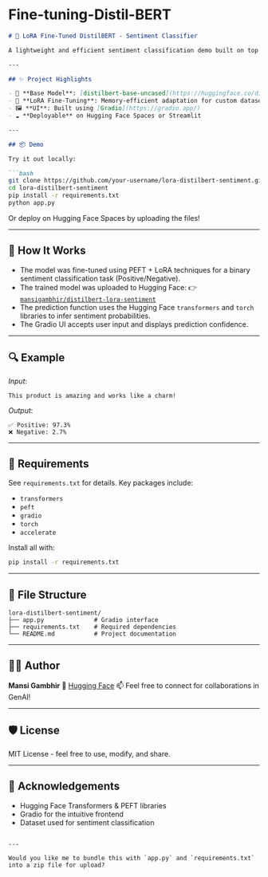 # Fine-tuning-Distil-BERT




````markdown
# 🚀 LoRA Fine-Tuned DistilBERT - Sentiment Classifier

A lightweight and efficient sentiment classification demo built on top of **DistilBERT fine-tuned with LoRA (Low-Rank Adaptation)**. The model is served via a **Gradio web interface** for real-time predictions.

---

## ✨ Project Highlights

- 🔧 **Base Model**: [distilbert-base-uncased](https://huggingface.co/distilbert/distilbert-base-uncased)
- 🎯 **LoRA Fine-Tuning**: Memory-efficient adaptation for custom dataset
- 🖼️ **UI**: Built using [Gradio](https://gradio.app/)
- ☁️ **Deployable** on Hugging Face Spaces or Streamlit

---

## 📦 Demo

Try it out locally:

```bash
git clone https://github.com/your-username/lora-distilbert-sentiment.git
cd lora-distilbert-sentiment
pip install -r requirements.txt
python app.py
````

Or deploy on Hugging Face Spaces by uploading the files!

---

## 🧠 How It Works

* The model was fine-tuned using PEFT + LoRA techniques for a binary sentiment classification task (Positive/Negative).
* The trained model was uploaded to Hugging Face:
  👉 [`mansigambhir/distilbert-lora-sentiment`](https://huggingface.co/mansigambhir/distilbert-lora-sentiment)
* The prediction function uses the Hugging Face `transformers` and `torch` libraries to infer sentiment probabilities.
* The Gradio UI accepts user input and displays prediction confidence.

---

## 🔍 Example

*Input*:

```
This product is amazing and works like a charm!
```

*Output*:

```
✅ Positive: 97.3%
❌ Negative: 2.7%
```

---

## 🧪 Requirements

See `requirements.txt` for details. Key packages include:

* `transformers`
* `peft`
* `gradio`
* `torch`
* `accelerate`

Install all with:

```bash
pip install -r requirements.txt
```

---

## 📁 File Structure

```
lora-distilbert-sentiment/
├── app.py              # Gradio interface
├── requirements.txt    # Required dependencies
└── README.md           # Project documentation
```

---

## 👩‍🔬 Author

**Mansi Gambhir**
🔗 [Hugging Face](https://huggingface.co/mansigambhir)
📫 Feel free to connect for collaborations in GenAI!

---

## 🛡 License

MIT License - feel free to use, modify, and share.

---

## 🙌 Acknowledgements

* Hugging Face Transformers & PEFT libraries
* Gradio for the intuitive frontend
* Dataset used for sentiment classification

```

---

Would you like me to bundle this with `app.py` and `requirements.txt` into a zip file for upload?
```
